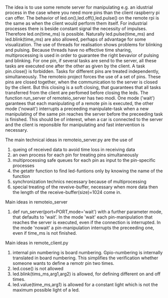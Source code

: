 The idea is to use some remote server for manipulating e.g. an idustrial process in the case where you need more pins than the client raspberry pi can offer.
The behavior of led.on(),led.off(),led.pulse() on the remote rpi is the same as when the client would perform them itself.
For industrial processes there is beside constant signal the necessity of impulses. Therefore led.on(time_ms) is possible. Naturally led.pulse(time_ms) and led.blink(time_ms) are also
allowed, perhaps of advantage for some visualization. The use of threads for realisation shows problems for blinking and pulsing. Because threads have no effective time sharing, multiprocessing is used
in order to guarantee the right bevavior of pulsing and blinking. For one pin, if several tasks are send to the server, all these tasks are executed one after the other as given by the client. A task pin.close() is forbidden. Tasks for different pins are treated independently, simultaneously. The remoteio project forces the use of a set of pins. These pins are closed together, when the communication to the server is closed by the client. But this closing is a soft closing, that guarantees that all tasks transferred from the client are perfomed before closing the leds. The function run_server of remoteio_server has two modi. One mode ('wait') garantees that each manipulating of a remote pin is executed, the other mode ('nowait') interrupts a preceeding manipulate-task when a new manipulating of the same pin reaches the server before the preceeding task is finished. This should be of interest, when a car is connected to the server and the client is reponsible for manipulating and fast intervention is necessary.

The main technical ideas in remoteio_server.py are the use of 
  1. queing of received data to avoid time loss in receiving data
  2. an own process for each pin for treating pins simultaneously
  3. multiprocessing safe queues for each pin as input to the pin-specific processes
  4. the getattr function to find led-funtions only by knowing the name of the function
  5. synchronization technics necessary because of multiprocessing
  6. special treating of the reveive-buffer, necessary when more data then the length of the receive-buffer(size)=1024 come in. 

Main ideas in remoteio_server
  1. def run_server(port=PORT,mode='wait') with a further parameter mode, that defaults to 'wait'.
     In the mode 'wait' each pin-manipulation that reaches the server is executed, even if the connection is interrupted.
     In the mode 'nowait' a pin-manipulation interrupts the preceeding one, even if time_ms is not finished.
     
Main ideas in remote_client.py 
1. internal pin numbering is board numbering. Gpio-numbering is internally translated in board numbering. This simplifies the verification whether someone wants to define a remotr pin two times.
2. led.cose() is not allowed
3. led.blink(tims_ms,arg1,arg2) is allowed, for defining different on and off times.
4. led.value(time_ms,arg1) is allowed for a constant light which is not the maximum possible light of a led.

    
